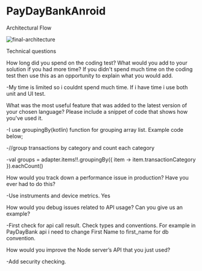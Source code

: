 # PayDayBankAnroid
Architectural Flow

![final-architecture](https://user-images.githubusercontent.com/8522982/85200475-7145e780-b300-11ea-9e45-e466293afe2c.png)


Technical questions

How long did you spend on the coding test? What would you add to your solution if you had more time? If you didn't spend much time on the coding test then use this as an opportunity to explain what you would add.

-My time is limited so i couldnt spend much time. If i have time i use both unit and UI test.

What was the most useful feature that was added to the latest version of your chosen language? Please include a snippet of code that shows how you've used it.

-I use groupingBy(kotlin) function for grouping array list. Example code below;

-//group transactions by category and count each category

-val groups = adapter.items!!.groupingBy({ item ->
            item.transactionCategory
        }).eachCount()


How would you track down a performance issue in production? Have you ever had to do this?

-Use instruments and device metrics. Yes

How would you debug issues related to API usage? Can you give us an example?

-First check for api call result. Check types and conventions. For example in PayDayBank api i need to change First Name to first_name for db convention.

How would you improve the Node server’s API that you just used?

-Add security checking.
